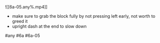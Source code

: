 

![[6a-05.any%.mp4]]

* make sure to grab the block fully by not pressing left early, not worth to greed it
* upright dash at the end to slow down

#any #6a #6a-05
